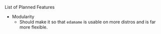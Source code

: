 List of Planned Features
 - Modularity
   - Should make it so that `edamame` is usable on more distros and is far more flexible.

